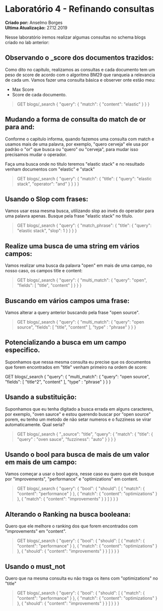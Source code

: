 # Laboratório 4 - Refinando consultas
**Criado por:** Anselmo Borges<br>
**Ultima Atualização:** 27.12.2019

Nesse laboratório iremos realizar algumas consultas no schema blogs criado no lab anterior:

## Observando o _score dos documentos trazidos:
Como dito no capitulo, realizamos as consultas e cada documento tem um peso de score de acordo com o algoritmo BM29 que ranqueia a relevancia de cada um. Vamos fazer uma consulta básica e observer onte estão meu:
* Max Score
* Score de cada documento.

> GET blogs/_search
 {
  "query": {
    "match": {
      "content": "elastic"
    }
  }
}

## Mudando a forma de consulta do match de or para and:
Conforme o capitulo informa, quando fazemos uma consulta com  match e usamos mais de uma palavra, por exemplo, "quero cerveja" ele usa por padrão o "or" que busca ou "quero" ou "cerveja", para mudar isso precisamos mudar o operador.

Faça uma busca onde no titulo teremos "elastic stack" e no resultado venham documentos com "elastic" e "stack"

> GET blogs/_search
{
  "query": {
    "match": {
      "title": {
        "query": "elastic stack",
        "operator": "and"
      }
    }
  }
}

## Usando o Slop com frases:
Vamos usar essa mesma busca, utilizando slop ao invés do operador para uma palavra apenas. Busque pela frase "elastic stack" no titulo.

> GET blogs/_search
{
  "query": {
    "match_phrase": {
      "title": {
        "query": "elastic stack",
        "slop": 1
      }
    }
  }
}

## Realize uma busca de uma string em vários campos:
Vamos realizar uma busca da palavra "open" em mais de uma campo, no nosso caso, os campos title e content:

> GET blogs/_search
{
  "query": {
    "multi_match": {
      "query": "open",
      "fields": [
        "title",
        "content"
      ]
    }
  }
}

## Buscando em vários campos uma frase:
Vamos alterar a query anterior buscando pela frase "open source".

> GET blogs/_search
{
  "query": {
    "multi_match": {
      "query": "open source",
      "fields": [
        "title",
        "content"
      ],
      "type" : "phrase"
    }
  }
}

## Potencializando a busca em um campo especifico.
Suponhamos que nessa mesma consulta eu precise que os documentos que forem encontrados em "title" venham primeiro na ordem de score:

GET blogs/_search
{
  "query": {
    "multi_match": {
      "query": "open source",
      "fields": [
        "title^2",
        "content"
      ],
      "type" : "phrase"
    }
  }
}

## Usando a substituição:
Suponhamos que eu tenha digitado a busca errada em alguns caracteres, por exemplo, "oven saurce" e estou querendo buscar por "open source" porem, eu tenho um metodo de não setar numeros e o fuzziness se virar automaticamente.
Qual seria?
> GET blogs/_search
{
  "_source": "title",
  "query": {
    "match": {
      "title": {
        "query" : "oven sauce",
        "fuzziness": "auto"
      }
    }
  }
}

## Usando o bool para busca de mais de um valor em mais de um campo:

Vamos começar a usar o bool agora, nesse caso eu quero que ele busque por "improvements", "performance" e "optimizations" em content.

> GET blogs/_search
{
  "query": {
    "bool": {
      "should": [
        {
          "match": {
            "content": "performance"
          }
        },
        {
          "match": {
            "content": "optimizations"
          }
        },
        {
          "match": {
            "content": "improvements"
          }
        }
      ]
    }
  }
}

## Alterando o Ranking na busca booleana:
Quero que ele melhore o ranking dos que forem encontrados com "improvements" em "content".

> GET blogs/_search
{
  "query": {
    "bool": {
      "should": [
        {
          "match": {
            "content": "performance"
          }
        },
        {
          "match": {
            "content": "optimizations"
          }
        },
        {
          "should": {
            "content": "improvements"
          }
        }
      ]
    }
  }
}


## Usando o must_not
Quero que na mesma consulta eu não traga os itens com "optimizations" no "title"
> GET blogs/_search
{
  "query": {
    "bool": {
      "should": [
        {
          "match": {
            "content": "performance"
          }
        },
        {
          "match": {
            "content": "optimizations"
          }
        },
        {
          "should": {
            "content": "improvements"
          }
        }
      ]
    }
  }
}
